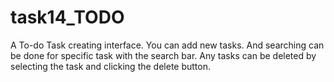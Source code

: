 # task14_TODO
A To-do Task creating interface. You can add new tasks. 
And searching can be done for specific task with the search bar.
Any tasks can be deleted by selecting the task and clicking the delete button.
